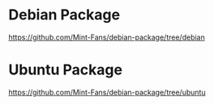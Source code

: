 # Debian Package
https://github.com/Mint-Fans/debian-package/tree/debian

# Ubuntu Package
https://github.com/Mint-Fans/debian-package/tree/ubuntu
